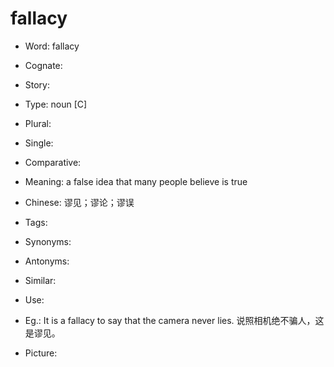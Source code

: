 # fallacy

- Word: fallacy
- Cognate: 
- Story: 

- Type: noun [C]
- Plural: 
- Single: 
- Comparative: 
- Meaning: a false idea that many people believe is true
- Chinese: 谬见；谬论；谬误
- Tags: 
- Synonyms: 
- Antonyms: 
- Similar: 
- Use: 
- Eg.: It is a fallacy to say that the camera never lies. 说照相机绝不骗人，这是谬见。
- Picture: 

